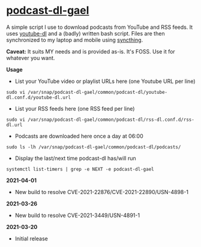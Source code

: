 # [podcast-dl-gael](https://snapcraft.io/podcast-dl-gael)

A simple script I use to download podcasts from YouTube and RSS feeds. It uses [youtube-dl](https://youtube-dl.org/) and a (badly) written bash script. Files are then synchronized to my laptop and mobile using [syncthing](https://snapcraft.io/syncthing-gael).

**Caveat:** It suits MY needs and is provided as-is. It's FOSS. Use it for whatever you want.

**Usage**

* List your YouTube video or playlist URLs here (one Youtube URL per line)
```
sudo vi /var/snap/podcast-dl-gael/common/podcast-dl/youtube-dl.conf.d/youtube-dl.url
```

* List your RSS feeds here (one RSS feed per line)
```
sudo vi /var/snap/podcast-dl-gael/common/podcast-dl/rss-dl.conf.d/rss-dl.url
```

* Podcasts are downloaded here once a day at 06:00
```
sudo ls -lh /var/snap/podcast-dl-gael/common/podcast-dl/podcasts/
```

* Display the last/next time podcast-dl has/will run
```
systemctl list-timers | grep -e NEXT -e podcast-dl-gael
```

**2021-04-01**
* New build to resolve CVE-2021-22876/CVE-2021-22890/USN-4898-1

**2021-03-26**
* New build to resolve CVE-2021-3449/USN-4891-1

**2021-03-20**
* Initial release
